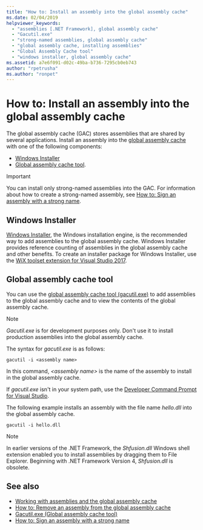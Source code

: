 ```yaml
---
title: "How to: Install an assembly into the global assembly cache"
ms.date: 02/04/2019
helpviewer_keywords:
  - "assemblies [.NET Framework], global assembly cache"
  - "Gacutil.exe"
  - "strong-named assemblies, global assembly cache"
  - "global assembly cache, installing assemblies"
  - "Global Assembly Cache tool"
  - "windows installer, global assembly cache"
ms.assetid: a7e6f091-d02c-49ba-b736-7295cb0eb743
author: "rpetrusha"
ms.author: "ronpet"
---
```

# How to: Install an assembly into the global assembly cache

The global assembly cache (GAC) stores assemblies that are shared by several applications. Install an assembly into the [global assembly cache](https://docs.microsoft.com/en-us/dotnet/framework/app-domains/gac) with one of the following components: 
- [Windows Installer](#windows-installer)
- [Global assembly cache tool](#global-assembly-cache-tool).

> [!IMPORTANT]
> You can install only strong-named assemblies into the GAC. For information about how to create a strong-named assembly, see [How to: Sign an assembly with a strong name](how-to-sign-an-assembly-with-a-strong-name.md).

## Windows Installer

[Windows Installer](https://docs.microsoft.com/en-us/windows/desktop/Msi/installation-of-assemblies-to-the-global-assembly-cache), the Windows installation engine, is the recommended way to add assemblies to the global assembly cache. Windows Installer provides reference counting of assemblies in the global assembly cache and other benefits. To create an installer package for Windows Installer, use the [WiX toolset extension for Visual Studio 2017](https://marketplace.visualstudio.com/items?itemName=RobMensching.WixToolsetVisualStudio2017Extension).

## Global assembly cache tool

You can use the [global assembly cache tool (gacutil.exe)](../tools/gacutil-exe-gac-tool.md) to add assemblies to the global assembly cache and to view the contents of the global assembly cache.

   > [!NOTE]
   > *Gacutil.exe* is for development purposes only. Don't use it to install production assemblies into the global assembly cache.

The syntax for *gacutil.exe* is as follows:

```shell
gacutil -i <assembly name>
```

In this command, *\<assembly name>* is the name of the assembly to install in the global assembly cache.

If *gacutil.exe* isn't in your system path, use the [Developer Command Prompt for Visual Studio](https://docs.microsoft.com/en-us/dotnet/framework/tools/developer-command-prompt-for-vs). 

The following example installs an assembly with the file name *hello.dll* into the global assembly cache.

```shell
gacutil -i hello.dll
```

> [!NOTE]
> In earlier versions of the .NET Framework, the *Shfusion.dll* Windows shell extension enabled you to install assemblies by dragging them to File Explorer. Beginning with .NET Framework Version 4, *Shfusion.dll* is obsolete.

## See also

- [Working with assemblies and the global assembly cache](working-with-assemblies-and-the-gac.md)
- [How to: Remove an assembly from the global assembly cache](how-to-remove-an-assembly-from-the-gac.md)
- [Gacutil.exe (Global assembly cache tool)](../tools/gacutil-exe-gac-tool.md)
- [How to: Sign an assembly with a strong name](how-to-sign-an-assembly-with-a-strong-name.md)